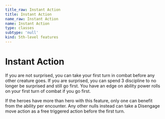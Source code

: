 ```yaml
---
title_raw: Instant Action
title: Instant Action
name_raw: Instant Action
name: Instant Action
type: classes
subtype: 'null'
kind: 5th-level features
---
```


# Instant Action

If you are not surprised, you can take your first turn in combat before any other creature goes. If you are surprised, you can spend 3 discipline to no longer be surprised and still go first. You have an edge on ability power rolls on your first turn of combat if you go first.

If the heroes have more than hero with this feature, only one can benefit from the ability per encounter. Any other nulls instead can take a Disengage move action as a free triggered action before the first turn.
